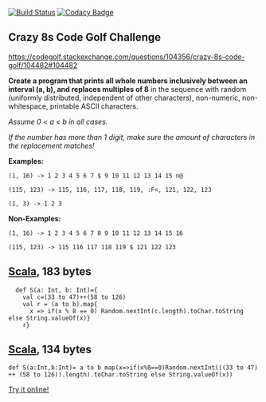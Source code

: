 [![Build Status](https://travis-ci.com/firephil/Crazy8s-scala-2.13.5.svg?branch=master)](https://travis-ci.com/firephil/Crazy8s-scala-2.13.5)
[![Codacy Badge](https://app.codacy.com/project/badge/Grade/a6208792dbfa426db7d9dfae796fe247)](https://www.codacy.com/gh/firephil/Crazy8s-scala-2.13.5/dashboard?utm_source=github.com&amp;utm_medium=referral&amp;utm_content=firephil/Crazy8s-scala-2.13.5&amp;utm_campaign=Badge_Grade)
## Crazy 8s Code Golf Challenge

https://codegolf.stackexchange.com/questions/104356/crazy-8s-code-golf/104482#104482

**Create a program that prints all whole numbers inclusively between an interval (a, b), and replaces multiples of 8**
in the sequence with random (uniformly distributed, independent of other characters), non-numeric,
non-whitespace, printable ASCII characters.

*Assume 0 < a < b in all cases.*

*If the number has more than 1 digit, make sure the amount of characters in the replacement matches!*

**Examples:**

`(1, 16) -> 1 2 3 4 5 6 7 $ 9 10 11 12 13 14 15 n@`

`(115, 123) -> 115, 116, 117, 118, 119, :F<, 121, 122, 123`

`(1, 3) -> 1 2 3`

**Non-Examples:**

`(1, 16) -> 1 2 3 4 5 6 7 8 9 10 11 12 13 14 15 16`

`(115, 123) -> 115 116 117 118 119 $ 121 122 123`

## [Scala], 183 bytes

<!-- language-all: lang-scala -->

      def S(a: Int, b: Int)={
        val c=(33 to 47)++(58 to 126)
        val r = (a to b).map{
          x => if(x % 8 == 0) Random.nextInt(c.length).toChar.toString else String.valueOf(x)}
        r}

## [Scala], 134 bytes

<!-- language-all: lang-scala -->

    def S(a:Int,b:Int)= a to b map(x=>if(x%8==0)Random.nextInt(((33 to 47) ++ (58 to 126)).length).toChar.toString else String.valueOf(x))

[Try it online!][TIO-km6lw4uh]

[Scala]: http://www.scala-lang.org/
[TIO-km6lw4uh]: https://tio.run/##VY/dSsQwEIXv8xRzI0zYJXStP4tQQb0SFME@wbSd7kbSJDRTKYjPXhP2ypuZOcM5H5zUk6PNTjHMAqkI0wfnuBcbvJkWoc6xebNJnpdx5Fn9sy5infkkP4RJKRW6r5yDd7IeeBX2Q4KnGH8UwDbwCC3Sw6uXfVemboBAAnQwUcS1ebQjrlfHpqn0BWh8ZmQjItZ1cd7ca9jtAG@PRR2u77Q2jv1JztpIeDnTnFcrs/UnYJcYLrf5JrfwR6ZrvQHE/BNs8VDt66oESzetfrc/ "Scala – Try It Online"
